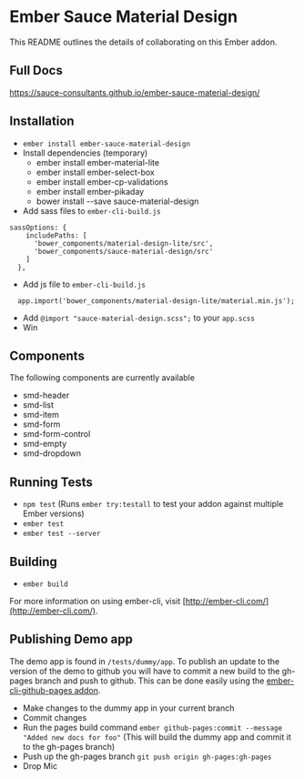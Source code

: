 # Ember Sauce Material Design

This README outlines the details of collaborating on this Ember addon.

## Full Docs

https://sauce-consultants.github.io/ember-sauce-material-design/

## Installation

* `ember install ember-sauce-material-design`
* Install dependencies (temporary)
  * ember install ember-material-lite
  * ember install ember-select-box
  * ember install ember-cp-validations
  * ember install ember-pikaday
  * bower install --save sauce-material-design
* Add sass files to `ember-cli-build.js`

```
sassOptions: {
    includePaths: [
      'bower_components/material-design-lite/src',
      'bower_components/sauce-material-design/src'
    ]
  },
```
* Add js file to `ember-cli-build.js`

```
  app.import('bower_components/material-design-lite/material.min.js');
```

* Add `@import "sauce-material-design.scss";` to your `app.scss`
* Win

## Components

The following components are currently available

* smd-header
* smd-list
* smd-item
* smd-form
* smd-form-control
* smd-empty
* smd-dropdown

## Running Tests

* `npm test` (Runs `ember try:testall` to test your addon against multiple Ember versions)
* `ember test`
* `ember test --server`

## Building

* `ember build`

For more information on using ember-cli, visit [http://ember-cli.com/](http://ember-cli.com/).

## Publishing Demo app

The demo app is found in `/tests/dummy/app`. To publish an update to the version of the demo to github you will have to commit a new build to the gh-pages branch and push to github. This can be done easily using the [ember-cli-github-pages addon](https://github.com/poetic/ember-cli-github-pages).

- Make changes to the dummy app in your current branch
- Commit changes
- Run the pages build command `ember github-pages:commit --message "Added new docs for foo"` (This will build the dummy app and commit it to the gh-pages branch)
- Push up the gh-pages branch `git push origin gh-pages:gh-pages`
- Drop Mic

